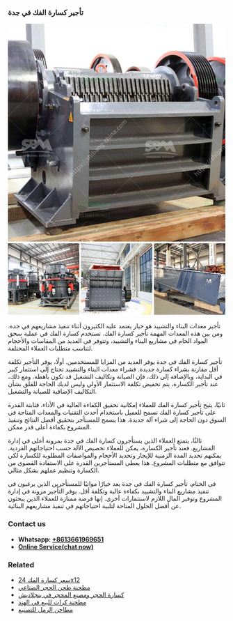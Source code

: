 <h3>تأجير كسارة الفك في جدة</h3><img src='1701850618.jpg' alt=''><p>تأجير معدات البناء والتشييد هو خيار يعتمد عليه الكثيرون أثناء تنفيذ مشاريعهم في جدة. ومن بين هذه المعدات المهمة تأجير كسارة الفك. تستخدم كسارة الفك في عملية سحق المواد الخام في مشاريع البناء والتشييد، وتتوفر في العديد من المقاسات والأحجام لتناسب متطلبات العملاء المختلفة.</p><p>تأجير كسارة الفك في جدة يوفر العديد من المزايا للمستخدمين. أولًا، يوفر التأجير تكلفة أقل مقارنة بشراء كسارة جديدة. فشراء معدات البناء والتشييد تحتاج إلى استثمار كبير في البداية، وبالإضافة إلى ذلك، فإن الصيانة وتكاليف التشغيل قد تكون باهظة. ومع ذلك، عند تأجير الكسارة، يتم تخفيض تكلفة الاستثمار الأولي وليس لديك الحاجة للقلق بشأن التكاليف الإضافية للصيانة والتشغيل.</p><p>ثانيًا، يتيح تأجير كسارة الفك للعملاء إمكانية تحقيق الكفاءة العالية في الأداء. فثابتة القدرة على تأجير كسارة الفك تسمح للعميل باستخدام أحدث التقنيات والمعدات المتاحة في السوق دون الحاجة إلى شراء آلة جديدة. هذا يسمح للمستأجر بتحقيق أفضل النتائج وتنفيذ المشروع بكفاءة أعلى قدر ممكن.</p><p>ثالثًا، يتمتع العملاء الذين يستأجرون كسارة الفك في جدة بمرونة أعلى في إدارة المشاريع. فعند تأجير الكسارة، يمكن للعملاء تخصيص الآلة حسب احتياجاتهم الفردية. يمكنهم تحديد المدة الزمنية للإيجار وتحديد الأحجام والمواصفات المطلوبة للكسارة لكي تتوافق مع متطلبات المشروع. هذا يعطي المستأجرين القدرة على الاستفادة القصوى من الكسارة وتنظيم عملهم بشكل مثالي.</p><p>في الختام، تأجير كسارة الفك في جدة يعد خيارًا مواتيًا للمستأجرين الذين يرغبون في تنفيذ مشاريع البناء والتشييد بكفاءة عالية وتكلفة أقل. يوفر التأجير مرونة في إدارة المشروع وتوفير المال اللازم لاستثمارات أخرى. إنها فرصة ممتازة للعملاء الذين يبحثون عن أفضل الحلول المتاحة لتلبية احتياجاتهم في تنفيذ مشاريعهم البنائية.</p><h3>Contact us</h3><ul><li><strong>Whatsapp:&nbsp;<a href="https://wa.me/8613661969651">+8613661969651</a></strong></li><li><a href="https://swt.shibang-china.com/?git&amp;zhl&amp;تأجير كسارة الفك في جدة"><strong>Online Service(chat now)</strong></a></li></ul><h3>Related</h3><ul><li><a href='سعر كسارة الفك 24x12.md'>سعر كسارة الفك 24x12</a></li><li><a href='مطحنة طحن الحجر الصناعي.md'>مطحنة طحن الحجر الصناعي</a></li><li><a href='كسارة الحجر ومصنع المحجر في بنجلاديش.md'>كسارة الحجر ومصنع المحجر في بنجلاديش</a></li><li><a href='مطحنة كرات للبيع في الهند.md'>مطحنة كرات للبيع في الهند</a></li><li><a href='مطاحن الرمل للتصنيع.md'>مطاحن الرمل للتصنيع</a></li></ul>
